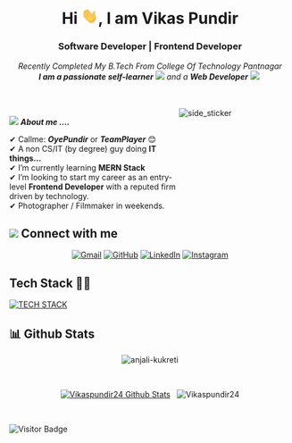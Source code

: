 <h1 align="center">Hi <img src="https://raw.githubusercontent.com/ABSphreak/ABSphreak/master/gifs/Hi.gif" width="30px">, I am Vikas Pundir </h1>
<h3 align="center">Software Developer | Frontend Developer</h3>




<p align="center">
  <em>
    Recently Completed My B.Tech From College Of Technology Pantnagar <br>
    <b>I am a passionate self-learner</b> <img src="https://github.com/TheDudeThatCode/TheDudeThatCode/blob/master/Assets/Developer.gif" width="30px"> and a <b>Web Developer</b>&nbsp;<img src="https://github.com/TheDudeThatCode/TheDudeThatCode/blob/master/Assets/Designer.gif" width="36px">&nbsp
  </em> 
  <br>

</p>
<br><br>
<img align="right" width=200px height=200px alt="side_sticker" src="https://media.giphy.com/media/TEnXkcsHrP4YedChhA/giphy.gif" />

<img src="https://media.giphy.com/media/iY8CRBdQXODJSCERIr/giphy.gif" width="30px">&nbsp;***About me ....***

✔ Callme: ***OyePundir*** or ***TeamPlayer*** 😊 <br> 
✔ A non CS/IT (by degree) guy doing **IT things...**<br>
✔ I’m currently learning **MERN Stack**<br>
✔ I’m looking to start my career as an entry-level **Frontend Developer** with a reputed firm driven by technology.<br>
✔ Photographer / Filmmaker in weekends.<br>


## <img src="https://media.giphy.com/media/iY8CRBdQXODJSCERIr/giphy.gif" width="30px"> Connect with me

<p align="center">
	<a href="mailto:vikaspundiruser@gmail.com" target="_blank"><img img src="https://img.shields.io/badge/gmail-%23EA4335.svg?style=plastic&logo=gmail&logoColor=white" alt="Gmail"/></a>
	<a href="https://github.com/Vikaspundir24"><img src="https://img.shields.io/badge/github-%23181717.svg?style=plastic&logo=github&logoColor=white" alt="GitHub"/></a>
<a href="https://www.linkedin.com/in/vikas-pundir-9039181b6/"><img src="https://img.shields.io/badge/linkedin-%230A66C2.svg?style=plastic&logo=linkedin&logoColor=white" alt="LinkedIn"/></a>
<a href="https://www.instagram.com/the.fotoguy/?hl=en"><img src="https://img.shields.io/badge/instagram-%23E4405F.svg?style=plastic&logo=instagram&logoColor=white" alt="Instagram"/></a>

</p>



## Tech Stack 👩‍💻
[![TECH STACK](https://skills.thijs.gg/icons?i=java,html,css,js,react,redux,git,bootstrap,firebase,github,materialui,netlify,vscode&theme=light)](https://skills.thijs.gg)




## 📊 Github Stats
<p align="center"><img src="https://github-readme-streak-stats.herokuapp.com?user=Vikaspundir24&theme=algolia&hide_border=true&date_format=j%20M%5B%20Y%5D)" alt="anjali-kukreti" /></p>

<br>

  <p align="center">
<a href="https://github.com/anuraghazra/github-readme-stats"><img alt="Vikaspundir24 Github Stats" src="https://github-readme-stats.vercel.app/api?username=Vikaspundir24&show_icons=true&count_private=true&theme=algolia" height="175px" width="400px"/></a>
  &nbsp;
<img src="https://github-readme-stats.vercel.app/api/top-langs?username=Vikaspundir24&langs_count=10&show_icons=true&locale=en&layout=compact&theme=algolia" alt="Vikaspundir24" height="175px" width="400px"/>
<br/>
</p>
<br/>

![Visitor Badge](https://visitor-badge.laobi.icu/badge?page_id=Vikaspundir24)

